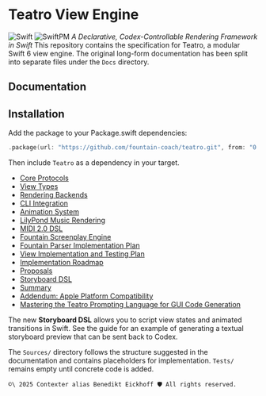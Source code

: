 # Teatro View Engine

![Swift](https://img.shields.io/badge/Swift-6.1-orange) ![SwiftPM](https://img.shields.io/badge/SwiftPM-compatible-brightgreen)
*A Declarative, Codex-Controllable Rendering Framework in Swift*
This repository contains the specification for Teatro, a modular Swift 6 view engine. The original long-form documentation has been split into separate files under the `Docs` directory.
## Documentation

## Installation

Add the package to your Package.swift dependencies:

```swift
.package(url: "https://github.com/fountain-coach/teatro.git", from: "0.1.0")
```

Then include `Teatro` as a dependency in your target.

- [Core Protocols](Docs/CoreProtocols/README.md)
- [View Types](Docs/ViewTypes/README.md)
- [Rendering Backends](Docs/RenderingBackends/README.md)
- [CLI Integration](Docs/CLIIntegration/README.md)
- [Animation System](Docs/AnimationSystem/README.md)
- [LilyPond Music Rendering](Docs/LilyPondMusicRendering/README.md)
- [MIDI 2.0 DSL](Docs/MIDI20DSL/README.md)
- [Fountain Screenplay Engine](Docs/FountainScreenplayEngine/README.md)
- [Fountain Parser Implementation Plan](Docs/FountainScreenplayEngine/FountainParserImplementationPlan.md)
- [View Implementation and Testing Plan](Docs/ViewImplementationPlan/README.md)
- [Implementation Roadmap](Docs/ImplementationPlan/README.md)
- [Proposals](Docs/Proposals)
- [Storyboard DSL](Docs/StoryboardDSL/README.md)
- [Summary](Docs/Summary/README.md)
- [Addendum: Apple Platform Compatibility](Docs/Addendum/README.md)
- [Mastering the Teatro Prompting Language for GUI Code Generation](https://chatgpt.com/share/68826ebf-64ac-8005-9b37-40d6e7187ea3)

The new **Storyboard DSL** allows you to script view states and animated transitions in Swift.  See the guide for an example of generating a textual storyboard preview that can be sent back to Codex.

The `Sources/` directory follows the structure suggested in the documentation and contains placeholders for implementation. `Tests/` remains empty until concrete code is added.

````text
©\ 2025 Contexter alias Benedikt Eickhoff 🛡️ All rights reserved.
````
